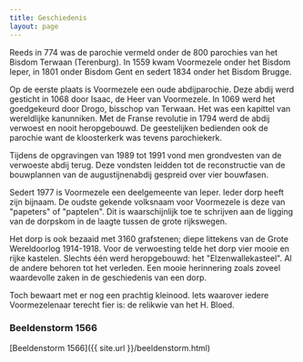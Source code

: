 ```yaml
---
title: Geschiedenis
layout: page
---
```


Reeds in 774 was de parochie vermeld onder de 800 parochies van het Bisdom Terwaan (Terenburg).
In 1559 kwam Voormezele onder het Bisdom Ieper, in 1801 onder Bisdom Gent en sedert 1834 onder het Bisdom Brugge.

Op de eerste plaats is Voormezele een oude abdijparochie.
Deze abdij werd gesticht in 1068 door Isaac, de Heer van Voormezele. In 1069 werd het goedgekeurd door Drogo, bisschop van Terwaan. Het was een kapittel van wereldlijke kanunniken. Met de Franse revolutie in 1794 werd de abdij verwoest en nooit heropgebouwd. De geestelijken bedienden ook de parochie want de kloosterkerk was tevens parochiekerk.

Tijdens de opgravingen van 1989 tot 1991 vond men grondvesten van de verwoeste abdij terug. Deze vondsten leidden tot de reconstructie van de bouwplannen van de augustijnenabdij gespreid over vier bouwfasen.

Sedert 1977 is Voormezele een deelgemeente van Ieper.
Ieder dorp heeft zijn bijnaam. De oudste gekende volksnaam voor Voormezele is deze van "papeters" of "paptelen".
Dit is waarschijnlijk toe te schrijven aan de ligging van de dorpskom in de laagte tussen de grote rijkswegen.

Het dorp is ook bezaaid met 3160 grafstenen; diepe littekens van de Grote Wereldoorlog 1914-1918. Voor de verwoesting telde het dorp vier mooie en rijke kastelen. Slechts één werd heropgebouwd: het "Elzenwallekasteel". Al de andere behoren tot het verleden. Een mooie herinnering zoals zoveel waardevolle zaken in de geschiedenis van een dorp.

Toch bewaart met er nog een prachtig kleinood. Iets waarover iedere Voormezelenaar terecht fier is: de relikwie van het H. Bloed.

### Beeldenstorm 1566
[Beeldenstorm 1566]({{ site.url }}/beeldenstorm.html)
